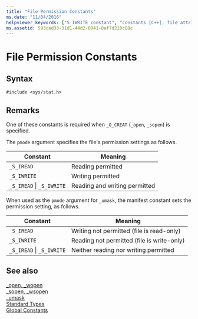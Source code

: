 ```yaml
---
title: "File Permission Constants"
ms.date: "11/04/2016"
helpviewer_keywords: ["S_IWRITE constant", "constants [C++], file attributes", "S_IREAD constant", "file permissions [C++]", "_S_IWRITE constant", "_S_IREAD constant"]
ms.assetid: 593cad33-31d1-44d2-8941-8af7d210c88c
---
```

# File Permission Constants

## Syntax

```
#include <sys/stat.h>
```

## Remarks

One of these constants is required when `_O_CREAT` (`_open`, `_sopen`) is specified.

The `pmode` argument specifies the file's permission settings as follows.

|Constant|Meaning|
|--------------|-------------|
|`_S_IREAD`|Reading permitted|
|`_S_IWRITE`|Writing permitted|
|`_S_IREAD` &#124; `_S_IWRITE`|Reading and writing permitted|

When used as the `pmode` argument for `_umask`, the manifest constant sets the permission setting, as follows.

|Constant|Meaning|
|--------------|-------------|
|`_S_IREAD`|Writing not permitted (file is read-only)|
|`_S_IWRITE`|Reading not permitted (file is write-only)|
|`_S_IREAD` &#124; `_S_IWRITE`|Neither reading nor writing permitted|

## See also

[_open, _wopen](../c-runtime-library/reference/open-wopen.md)<br/>
[_sopen, _wsopen](../c-runtime-library/reference/sopen-wsopen.md)<br/>
[_umask](../c-runtime-library/reference/umask.md)<br/>
[Standard Types](../c-runtime-library/standard-types.md)<br/>
[Global Constants](../c-runtime-library/global-constants.md)
